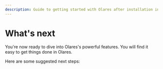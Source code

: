```yaml
---
description: Guide to getting started with Olares after installation including initial setup, configuration, and essential features.
---
```



# What's next

You're now ready to dive into Olares's powerful features. You will find it easy to get things done in Olares. 

Here are some suggested next steps:


<div class="launch-card-container">
  <!-- Card 1 -->
  <LaunchCard
    class="launch-card"
    title="Explore use cases"
    description="Discover the various ways you can leverage Olares in daily life."
    :links="[
      { text: 'Stable Diffusion', href: '/use-cases/stable-diffusion' },
      { text: 'Open WebUI',        href: '/use-cases/openwebui'        },
      { text: 'Perplexica',        href: '/use-cases/perplexica'       },
      { text: 'Dify',              href: '/use-cases/dify'             },
      { text: 'Steam',              href: '/use-cases/stream-game'      }
    ]"
    buttonText="Learn more"
    buttonLink="../use-cases/"
  />

  <!-- Card 2 -->
  <LaunchCard
    class="launch-card"
    title="Try Olares apps"
    description="Familiarize yourself with the system applications on Olares."
    :links="[
      { text: 'Profile', href: '../olares/profile' },
      { text: 'Market',  href: '../olares/market' },
      { text: 'Files',   href: '../olares/files/' },
      { text: 'Settings',   href: '../olares/settings/' },
      { text: 'Wise',    href: '../olares/wise/'  }
    ]"
    buttonText="Learn more"
    buttonLink="../olares/"
  />
  <!-- Card 3 -->
  
   <LaunchCard
    class="launch-card"
    title="Get started with LarePass"
    description="Use the LarePass client to manage your account, VPN, device, and more."
    :links="[
      { text: 'Manage accounts', href: '../larepass/create-account.md' },
      { text: 'Enable VPN',  href: '../larepass/private-network.md' },
      { text: 'Manage device',   href: '../larepass/manage-device.md' },
      { text: 'Sync file',   href: '../../larepass/sync-share.md' },
      { text: 'Collect content',    href: '../larepass/manage-knowledge.md'},
    ]"
    buttonText="Learn more"
    buttonLink="../larepass/"
    />

  <!-- Card 3 -->
  <LaunchCard
    class="launch-card"
    title="Understand Olares"
    description="Deepen your understanding of Olares."
    :links="[
      { text: 'Olares ID',  href: '/manual/concepts/olares-id' },
      { text: 'Account',    href: '/manual/concepts/account'   },
      { text: 'Application',href: '/manual/concepts/application' },
      { text: 'Network',href: '/manual/concepts/network' },
      { text: 'Data',href: '/manual/concepts/data' },
    ]"
    buttonText="Learn more"
    buttonLink="../concepts/"
  />
</div>

<style>
/* ──────────────────────────────────────────────────────────────
   Layout container: neat responsive grid (1–3 cards per row)
   ────────────────────────────────────────────────────────────── */
.launch-card-container {
  display: grid;
  gap: 1.5rem;
  grid-template-columns: repeat(auto-fill, minmax(260px, 1fr));
  margin-top: 0.75rem;
}

/* ──────────────────────────────────────────────────────────────
   Individual card: equal height + button fixed to bottom
   ────────────────────────────────────────────────────────────── */
.launch-card {
  display: flex;
  flex-direction: column;   /* stack children vertically            */
  height: 100%;             /* stretch to equal height in the grid  */
  padding: 1.25rem 1.5rem;
  background: var(--vp-c-bg);
  border: 1px solid var(--vp-c-divider);
  border-radius: 12px;
}

/* Typography tweaks (optional) */
.launch-card h3 { margin: 0 0 .5rem; }
.launch-card p  { margin: 0 0 1rem; }

/* List grows to fill spare space, pushing button down */
.launch-card ul {
  margin: 0 0 1.5rem;
  padding-left: 1.2rem;
  flex-grow: 1;             /* absorbs extra vertical space         */
}

/* Button sits at the very bottom of the card */
.launch-card a.btn {
  margin-top: auto;         /* pushes itself to the bottom          */
  align-self: flex-start;   /* keep left-aligned (optional)         */

  display: inline-block;
  padding: .45rem 1.1rem;
  border-radius: 6px;
  background: #ff5252;
  color: #fff;
  font-weight: 500;
  text-decoration: none;
  transition: opacity .15s ease;
}
.launch-card a.btn:hover { opacity: .85; }
</style>